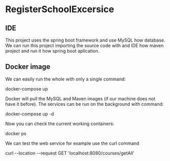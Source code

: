 # RegisterSchoolExcersice
## IDE
This project uses the spring boot framework and use MySQL how database.
We can run this project importing the source code with and IDE how maven project and run it how spring boot aplication.


## Docker image 
We can easily run the whole with only a single command:

docker-compose up

Docker will pull the MySQL and Maven images (if our machine does not have it before).
The services can be run on the background with command:
 
docker-compose up -d

Now you can check the current working containers:

docker ps

We can test the web service for example use the curl command 

curl --location --request GET 'localhost:8080/courses/getAll'
